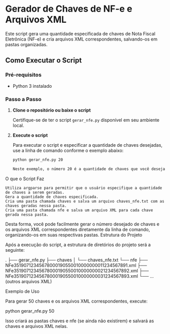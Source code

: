 # Gerador de Chaves de NF-e e Arquivos XML

Este script gera uma quantidade especificada de chaves de Nota Fiscal Eletrônica (NF-e) e cria arquivos XML correspondentes, salvando-os em pastas organizadas.

## Como Executar o Script

### Pré-requisitos

- Python 3 instalado

### Passo a Passo

1. **Clone o repositório ou baixe o script**

   Certifique-se de ter o script `gerar_nfe.py` disponível em seu ambiente local.

2. **Execute o script**

   Para executar o script e especificar a quantidade de chaves desejadas, use a linha de comando conforme o exemplo abaixo:

   ```sh
   python gerar_nfe.py 20

   Neste exemplo, o número 20 é a quantidade de chaves que você deseja gerar. Você pode substituir 20 por qualquer outro número conforme necessário.
O que o Script Faz

    Utiliza argparse para permitir que o usuário especifique a quantidade de chaves a serem geradas.
    Gera a quantidade de chaves especificada.
    Cria uma pasta chamada chaves e salva um arquivo chaves_nfe.txt com as chaves geradas nessa pasta.
    Cria uma pasta chamada nfe e salva um arquivo XML para cada chave gerada nessa pasta.

Desta forma, você pode facilmente gerar o número desejado de chaves e os arquivos XML correspondentes diretamente da linha de comando, organizando-os em suas respectivas pastas.
Estrutura do Projeto

Após a execução do script, a estrutura de diretórios do projeto será a seguinte:

.
├── gerar_nfe.py
├── chaves
│   └── chaves_nfe.txt
└── nfe
    ├── NFe35190712345678000190550010000000011234567891.xml
    ├── NFe35190712345678000190550010000000021234567892.xml
    ├── NFe35190712345678000190550010000000031234567893.xml
    └── ... (outros arquivos XML)

Exemplo de Uso

Para gerar 50 chaves e os arquivos XML correspondentes, execute:

python gerar_nfe.py 50

Isso criará as pastas chaves e nfe (se ainda não existirem) e salvará as chaves e arquivos XML nelas.
